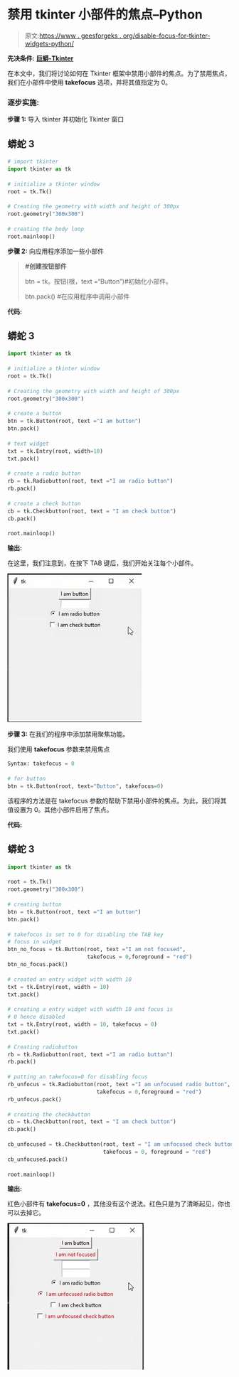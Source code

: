# 禁用 tkinter 小部件的焦点–Python

> 原文:[https://www . geesforgeks . org/disable-focus-for-tkinter-widgets-python/](https://www.geeksforgeeks.org/disable-focus-for-tkinter-widgets-python/)

**先决条件:** [**巨蟒-Tkinter**](https://www.geeksforgeeks.org/create-first-gui-application-using-python-tkinter/)

在本文中，我们将讨论如何在 Tkinter 框架中禁用小部件的焦点。为了禁用焦点，我们在小部件中使用 **takefocus** 选项，并将其值指定为 0。

### 逐步实施:

**步骤 1:** 导入 tkinter 并初始化 Tkinter 窗口

## 蟒蛇 3

```py
# import tkinter 
import tkinter as tk

# initialize a tkinter window
root = tk.Tk()

# Creating the geometry with width and height of 300px
root.geometry("300x300")

# creating the body loop
root.mainloop()
```

**步骤 2:** 向应用程序添加一些小部件

> **#创建按钮部件**
> 
> btn = tk。按钮(根，text =“Button”)#初始化小部件。
> 
> btn.pack() #在应用程序中调用小部件

**代码:**

## 蟒蛇 3

```py
import tkinter as tk

# initialize a tkinter window
root = tk.Tk()

# Creating the geometry with width and height of 300px
root.geometry("300x300")

# create a button
btn = tk.Button(root, text ="I am button")
btn.pack()

# text widget
txt = tk.Entry(root, width=10)
txt.pack()

# create a radio button
rb = tk.Radiobutton(root, text ="I am radio button") 
rb.pack() 

# create a check button
cb = tk.Checkbutton(root, text = "I am check button")
cb.pack()

root.mainloop()
```

**输出:**

在这里，我们注意到，在按下 TAB 键后，我们开始关注每个小部件。

![](img/6beca4133a578d01dea54dff8454e327.png)

**步骤 3:** 在我们的程序中添加禁用聚焦功能。

我们使用 **takefocus** 参数来禁用焦点

```py
Syntax: takefocus = 0

# for button
btn = tk.Button(root, text="Button", takefocus=0)
```

该程序的方法是在 takefocus 参数的帮助下禁用小部件的焦点。为此，我们将其值设置为 0。其他小部件启用了焦点。

**代码:**

## 蟒蛇 3

```py
import tkinter as tk

root = tk.Tk()
root.geometry("300x300")

# creating button
btn = tk.Button(root, text ="I am button")
btn.pack()

# takefocus is set to 0 for disabling the TAB key
# focus in widget
btn_no_focus = tk.Button(root, text ="I am not focused",
                         takefocus = 0,foreground = "red")
btn_no_focus.pack()

# created an entry widget with width 10
txt = tk.Entry(root, width = 10)
txt.pack()

# creating a entry widget with width 10 and focus is
# 0 hence disabled 
txt = tk.Entry(root, width = 10, takefocus = 0)
txt.pack()

# Creating radiobutton
rb = tk.Radiobutton(root, text ="I am radio button") 
rb.pack() 

# putting an takefocus=0 for disabling focus
rb_unfocus = tk.Radiobutton(root, text ="I am unfocused radio button", 
                            takefocus = 0,foreground = "red") 
rb_unfocus.pack()

# creating the checkbutton
cb = tk.Checkbutton(root, text = "I am check button")
cb.pack()

cb_unfocused = tk.Checkbutton(root, text = "I am unfocused check button", 
                              takefocus = 0, foreground = "red")
cb_unfocused.pack()

root.mainloop()
```

**输出:**

红色小部件有 **takefocus=0** ，其他没有这个说法。红色只是为了清晰起见，你也可以去掉它。

![](img/8901988a4e7bd17e0cfaf4729930eca8.png)